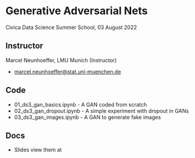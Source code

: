 Generative Adversarial Nets
====================================
Civica Data Science Summer School, 03 August 2022


## Instructor 

Marcel Neunhoeffer, LMU Munich (Instructor)
* <marcel.neunhoeffer@stat.uni-muenchen.de>


## Code 
* 01_ds3_gan_basics.ipynb - A GAN coded from scratch
* 02_ds3_gan_dropout.ipynb - A simple experiment with dropout in GANs
* 03_ds3_gan_images.ipynb - A GAN to generate fake images

## Docs 
* Slides view them at  


